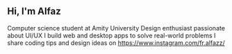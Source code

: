 ## Hi, I'm Alfaz 
 Computer science student at Amity University
 Design enthusiast passionate about UI/UX
 I build web and desktop apps to solve real-world problems
 I share coding tips and design ideas on https://www.instagram.com/fr.alfazz/
